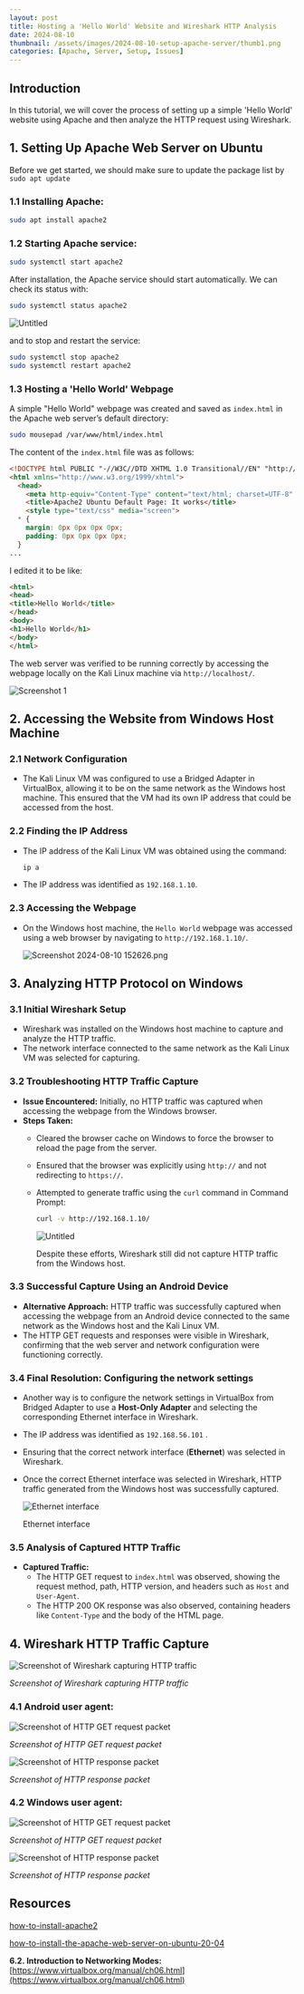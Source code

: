 ```yaml
---
layout: post
title: Hosting a 'Hello World' Website and Wireshark HTTP Analysis
date: 2024-08-10 
thumbnail: /assets/images/2024-08-10-setup-apache-server/thumb1.png
categories: [Apache, Server, Setup, Issues]
---
```

## Introduction
In this tutorial, we will cover the process of setting up a simple 'Hello World' website using
Apache and then analyze the HTTP request using Wireshark.

## 1. Setting Up Apache Web Server on Ubuntu

Before we get started, we should make sure to update the package list by `sudo apt update`

### 1.1 Installing Apache:

```bash
sudo apt install apache2
```

### 1.2 Starting Apache service:

```bash
sudo systemctl start apache2
```

After installation, the Apache service should start automatically. We can check its status with:

```bash
sudo systemctl status apache2
```

![Untitled](/assets/images/2024-08-10-setup-apache-server/0.png)

and to stop and restart the service:

```bash
sudo systemctl stop apache2
sudo systemctl restart apache2
```

### **1.3 Hosting a 'Hello World' Webpage**

A simple "Hello World" webpage was created and saved as `index.html` in the Apache web server’s default directory:

```bash
sudo mousepad /var/www/html/index.html
```

The content of the `index.html` file was as follows:

```html
<!DOCTYPE html PUBLIC "-//W3C//DTD XHTML 1.0 Transitional//EN" "http://www.w3.org/TR/xhtml1/DTD/xhtml1-transitional.dtd">
<html xmlns="http://www.w3.org/1999/xhtml">
  <head>
    <meta http-equiv="Content-Type" content="text/html; charset=UTF-8" />
    <title>Apache2 Ubuntu Default Page: It works</title>
    <style type="text/css" media="screen">
  * {
    margin: 0px 0px 0px 0px;
    padding: 0px 0px 0px 0px;
  }
...
```

I edited it to be like:

```html
<html>
<head>
<title>Hello World</title>
</head>
<body>
<h1>Hello World</h1>
</body>
</html>
```

The web server was verified to be running correctly by accessing the webpage locally on the Kali Linux machine via `http://localhost/`.

![Screenshot 1](/assets/images/2024-08-10-setup-apache-server/1.png)

## **2. Accessing the Website from Windows Host Machine**

### **2.1 Network Configuration**

- The Kali Linux VM was configured to use a Bridged Adapter in VirtualBox, allowing it to be on the same network as the Windows host machine. This ensured that the VM had its own IP address that could be accessed from the host.

### **2.2 Finding the IP Address**

- The IP address of the Kali Linux VM was obtained using the command:
    
    ```bash
    ip a
    ```
    
- The IP address was identified as `192.168.1.10`.

### **2.3 Accessing the Webpage**

- On the Windows host machine, the `Hello World` webpage was accessed using a web browser by navigating to `http://192.168.1.10/`.
    
    ![Screenshot 2024-08-10 152626.png](/assets/images/2024-08-10-setup-apache-server/2.png)
    

## **3. Analyzing HTTP Protocol on Windows**

### **3.1 Initial Wireshark Setup**

- Wireshark was installed on the Windows host machine to capture and analyze the HTTP traffic.
- The network interface connected to the same network as the Kali Linux VM was selected for capturing.

### **3.2 Troubleshooting HTTP Traffic Capture**

- **Issue Encountered:** Initially, no HTTP traffic was captured when accessing the webpage from the Windows browser.
- **Steps Taken:**
    - Cleared the browser cache on Windows to force the browser to reload the page from the server.
    - Ensured that the browser was explicitly using `http://` and not redirecting to `https://`.
    - Attempted to generate traffic using the `curl` command in Command Prompt:
        
        ```bash
        curl -v http://192.168.1.10/
        ```
        
        ![Untitled](/assets/images/2024-08-10-setup-apache-server/3.png)
        
        Despite these efforts, Wireshark still did not capture HTTP traffic from the Windows host.
        

### **3.3 Successful Capture Using an Android Device**

- **Alternative Approach:** HTTP traffic was successfully captured when accessing the webpage from an Android device connected to the same network as the Windows host and the Kali Linux VM.
- The HTTP GET requests and responses were visible in Wireshark, confirming that the web server and network configuration were functioning correctly.

### 3.4 Final Resolution: Configuring the network settings

- Another way is to configure the network settings in VirtualBox from Bridged Adapter to use a **Host-Only Adapter** and selecting the corresponding Ethernet interface in Wireshark.
- The IP address was identified as `192.168.56.101` .
- Ensuring that the correct network interface (**Ethernet**) was selected in Wireshark.
- Once the correct Ethernet interface was selected in Wireshark, HTTP traffic generated from the Windows host was successfully captured.
    
    ![Ethernet interface](/assets/images/2024-08-10-setup-apache-server/4.png)
    
    Ethernet interface
    

### **3.5 Analysis of Captured HTTP Traffic**

- **Captured Traffic:**
    - The HTTP GET request to `index.html` was observed, showing the request method, path, HTTP version, and headers such as `Host` and `User-Agent`.
    - The HTTP 200 OK response was also observed, containing headers like `Content-Type` and the body of the HTML page.

## 4. Wireshark HTTP Traffic Capture

![*Screenshot of Wireshark capturing HTTP traffic*](/assets/images/2024-08-10-setup-apache-server/5.png)

*Screenshot of Wireshark capturing HTTP traffic*

### 4.1 Android user agent:

![*Screenshot of HTTP GET request packet*](/assets/images/2024-08-10-setup-apache-server/6.png)

*Screenshot of HTTP GET request packet*

![*Screenshot of HTTP response packet*](/assets/images/2024-08-10-setup-apache-server/7.png)

*Screenshot of HTTP response packet*

### 4.2 Windows user agent:

![*Screenshot of HTTP GET request packet*](/assets/images/2024-08-10-setup-apache-server/8.png)

*Screenshot of HTTP GET request packet*

![*Screenshot of HTTP response packet*](/assets/images/2024-08-10-setup-apache-server/9.png)

*Screenshot of HTTP response packet*

## Resources
[how-to-install-apache2](https://ubuntu.com/server/docs/how-to-install-apache2)

[how-to-install-the-apache-web-server-on-ubuntu-20-04](https://www.digitalocean.com/community/tutorials/how-to-install-the-apache-web-server-on-ubuntu-20-04)

**6.2. Introduction to Networking Modes:** [https://www.virtualbox.org/manual/ch06.html](https://www.virtualbox.org/manual/ch06.html)